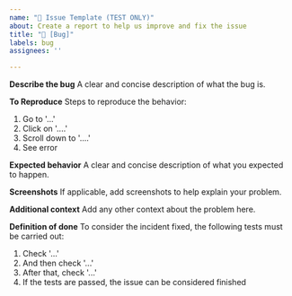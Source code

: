 ```yaml
---
name: "🧪 Issue Template (TEST ONLY)"
about: Create a report to help us improve and fix the issue
title: "🧪 [Bug]"
labels: bug
assignees: ''

---
```


**Describe the bug**
A clear and concise description of what the bug is.

**To Reproduce**
Steps to reproduce the behavior:
1. Go to '...'
2. Click on '....'
3. Scroll down to '....'
4. See error

**Expected behavior**
A clear and concise description of what you expected to happen.

**Screenshots**
If applicable, add screenshots to help explain your problem.

**Additional context**
Add any other context about the problem here.

**Definition of done**
To consider the incident fixed, the following tests must be carried out:
1. Check  '...'
2. And then check  '...'
3. After that, check  '...'
4. If the tests are passed, the issue can be considered finished
